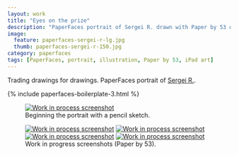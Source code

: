 ```yaml
---
layout: work
title: "Eyes on the prize"
description: "PaperFaces portrait of Sergei R. drawn with Paper by 53 on an iPad."
image: 
  feature: paperfaces-sergei-r-lg.jpg
  thumb: paperfaces-sergei-r-150.jpg
category: paperfaces
tags: [PaperFaces, portrait, illustration, Paper by 53, iPad art]
---
```


Trading drawings for drawings. PaperFaces portrait of <a href="http://sktchy.com/YRsdZH">Sergei R.</a>.

{% include paperfaces-boilerplate-3.html %}

<figure>
	<a href="{{ site.url }}/images/paperfaces-sergei-r-process-1-lg.jpg"><img src="{{ site.url }}/images/paperfaces-sergei-r-process-1-750.jpg" alt="Work in process screenshot"></a>
	<figcaption>Beginning the portrait with a pencil sketch.</figcaption>
</figure>

<figure class="half">
	<a href="{{ site.url }}/images/paperfaces-sergei-r-process-2-lg.jpg"><img src="{{ site.url }}/images/paperfaces-sergei-r-process-2-600.jpg" alt="Work in process screenshot"></a>
	<a href="{{ site.url }}/images/paperfaces-sergei-r-process-3-lg.jpg"><img src="{{ site.url }}/images/paperfaces-sergei-r-process-3-600.jpg" alt="Work in process screenshot"></a>
	<a href="{{ site.url }}/images/paperfaces-sergei-r-process-4-lg.jpg"><img src="{{ site.url }}/images/paperfaces-sergei-r-process-4-600.jpg" alt="Work in process screenshot"></a>
	<a href="{{ site.url }}/images/paperfaces-sergei-r-process-5-lg.jpg"><img src="{{ site.url }}/images/paperfaces-sergei-r-process-5-600.jpg" alt="Work in process screenshot"></a>
	<figcaption>Work in progress screenshots (Paper by 53).</figcaption>
</figure>